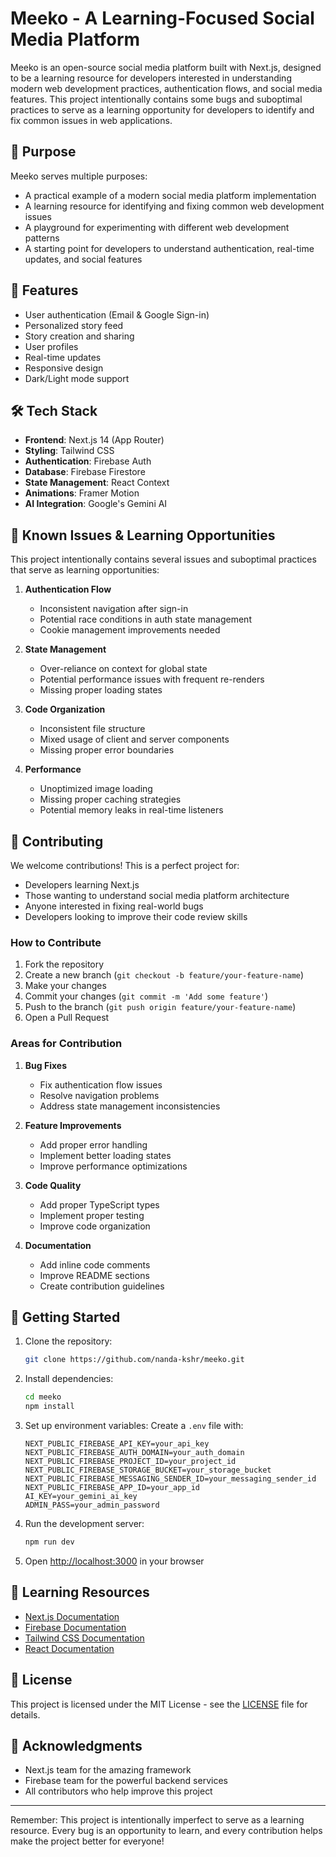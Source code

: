 # Meeko - A Learning-Focused Social Media Platform

Meeko is an open-source social media platform built with Next.js, designed to be a learning resource for developers interested in understanding modern web development practices, authentication flows, and social media features. This project intentionally contains some bugs and suboptimal practices to serve as a learning opportunity for developers to identify and fix common issues in web applications.

## 🎯 Purpose

Meeko serves multiple purposes:
- A practical example of a modern social media platform implementation
- A learning resource for identifying and fixing common web development issues
- A playground for experimenting with different web development patterns
- A starting point for developers to understand authentication, real-time updates, and social features

## 🚀 Features

- User authentication (Email & Google Sign-in)
- Personalized story feed
- Story creation and sharing
- User profiles
- Real-time updates
- Responsive design
- Dark/Light mode support

## 🛠️ Tech Stack

- **Frontend**: Next.js 14 (App Router)
- **Styling**: Tailwind CSS
- **Authentication**: Firebase Auth
- **Database**: Firebase Firestore
- **State Management**: React Context
- **Animations**: Framer Motion
- **AI Integration**: Google's Gemini AI

## 🐛 Known Issues & Learning Opportunities

This project intentionally contains several issues and suboptimal practices that serve as learning opportunities:

1. **Authentication Flow**
   - Inconsistent navigation after sign-in
   - Potential race conditions in auth state management
   - Cookie management improvements needed

2. **State Management**
   - Over-reliance on context for global state
   - Potential performance issues with frequent re-renders
   - Missing proper loading states

3. **Code Organization**
   - Inconsistent file structure
   - Mixed usage of client and server components
   - Missing proper error boundaries

4. **Performance**
   - Unoptimized image loading
   - Missing proper caching strategies
   - Potential memory leaks in real-time listeners

## 🤝 Contributing

We welcome contributions! This is a perfect project for:
- Developers learning Next.js
- Those wanting to understand social media platform architecture
- Anyone interested in fixing real-world bugs
- Developers looking to improve their code review skills

### How to Contribute

1. Fork the repository
2. Create a new branch (`git checkout -b feature/your-feature-name`)
3. Make your changes
4. Commit your changes (`git commit -m 'Add some feature'`)
5. Push to the branch (`git push origin feature/your-feature-name`)
6. Open a Pull Request

### Areas for Contribution

1. **Bug Fixes**
   - Fix authentication flow issues
   - Resolve navigation problems
   - Address state management inconsistencies

2. **Feature Improvements**
   - Add proper error handling
   - Implement better loading states
   - Improve performance optimizations

3. **Code Quality**
   - Add proper TypeScript types
   - Implement proper testing
   - Improve code organization

4. **Documentation**
   - Add inline code comments
   - Improve README sections
   - Create contribution guidelines

## 🚀 Getting Started

1. Clone the repository:
   ```bash
   git clone https://github.com/nanda-kshr/meeko.git
   ```

2. Install dependencies:
   ```bash
   cd meeko
   npm install
   ```

3. Set up environment variables:
   Create a `.env` file with:
   ```
   NEXT_PUBLIC_FIREBASE_API_KEY=your_api_key
   NEXT_PUBLIC_FIREBASE_AUTH_DOMAIN=your_auth_domain
   NEXT_PUBLIC_FIREBASE_PROJECT_ID=your_project_id
   NEXT_PUBLIC_FIREBASE_STORAGE_BUCKET=your_storage_bucket
   NEXT_PUBLIC_FIREBASE_MESSAGING_SENDER_ID=your_messaging_sender_id
   NEXT_PUBLIC_FIREBASE_APP_ID=your_app_id
   AI_KEY=your_gemini_ai_key
   ADMIN_PASS=your_admin_password
   ```

4. Run the development server:
   ```bash
   npm run dev
   ```

5. Open [http://localhost:3000](http://localhost:3000) in your browser

## 📝 Learning Resources

- [Next.js Documentation](https://nextjs.org/docs)
- [Firebase Documentation](https://firebase.google.com/docs)
- [Tailwind CSS Documentation](https://tailwindcss.com/docs)
- [React Documentation](https://react.dev)

## 📄 License

This project is licensed under the MIT License - see the [LICENSE](LICENSE) file for details.

## 🙏 Acknowledgments

- Next.js team for the amazing framework
- Firebase team for the powerful backend services
- All contributors who help improve this project

---

Remember: This project is intentionally imperfect to serve as a learning resource. Every bug is an opportunity to learn, and every contribution helps make the project better for everyone!
